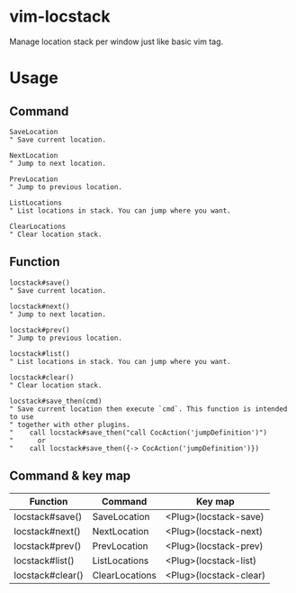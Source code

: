 # vim-locstack

Manage location stack per window just like basic vim tag.

# Usage

## Command

```
SaveLocation
" Save current location.

NextLocation
" Jump to next location.

PrevLocation
" Jump to previous location.

ListLocations
" List locations in stack. You can jump where you want.

ClearLocations
" Clear location stack.
```

## Function

```
locstack#save()
" Save current location.

locstack#next()
" Jump to next location.

locstack#prev()
" Jump to previous location.

locstack#list()
" List locations in stack. You can jump where you want.

locstack#clear()
" Clear location stack.

locstack#save_then(cmd)
" Save current location then execute `cmd`. This function is intended to use
" together with other plugins.
"    call locstack#save_then("call CocAction('jumpDefinition')")
"      or
"    call locstack#save_then({-> CocAction('jumpDefinition')})
```

## Command & key map

| Function         | Command        | Key map                  |
| -                | -              | -                        |
| locstack#save()  | SaveLocation   | \<Plug\>(locstack-save)  |
| locstack#next()  | NextLocation   | \<Plug\>(locstack-next)  |
| locstack#prev()  | PrevLocation   | \<Plug\>(locstack-prev)  |
| locstack#list()  | ListLocations  | \<Plug\>(locstack-list)  |
| locstack#clear() | ClearLocations | \<Plug\>(locstack-clear) |
